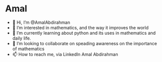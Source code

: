 # Amal
- 👋 Hi, I’m @AmalAbdirahman
- 👀 I’m interested in mathematics, and the way it improves the world
- 🌱 I’m currently learning about python and its uses in mathematics and daily life. 
- 💞️ I’m looking to collaborate on speading awareness on the importance of mathematics
- 📫 How to reach me, via LinkedIn Amal Abdirahman

<!---
AmalAbdirahman/AmalAbdirahman is a ✨ special ✨ repository because its `README.md` (this file) appears on your GitHub profile.
You can click the Preview link to take a look at your changes.
--->
